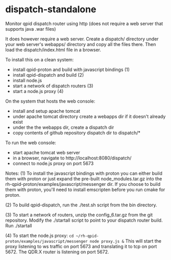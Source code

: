 # dispatch-standalone
Monitor qpid dispatch router using http (does not require a web server that supports java .war files)

It does however require a web server. Create a dispatch/ directory under your web server's webapps/ directory and copy all the files there. Then load the dispatch/index.html file in a browser.

To install this on a clean system:
- install qpid-proton and build with javascript bindings (1)
- install qpid-dispatch and build (2)
- install node.js
- start a network of dispatch routers (3)
- start a node.js proxy (4)

On the system that hosts the web console:
- install and setup apache tomcat
- under apache tomcat directory create a webapps dir if it doesn't already exist
- under the the webapps dir, create a dispatch dir
- copy contents of github repository dispatch dir to dispatch/*

To run the web console:
- start apache tomcat web server
- in a browser, navigate to http://localhost:8080/dispatch/
- connect to node.js proxy on port 5673

Notes:
(1) To install the javascript bindings with proton you can either build them with proton or just expand the pre-built node_modules.tar.gz into the rh-qpid-proton/examples/javascript/messenger dir.
If you choose to build them with proton, you'll need to install emscripten before you run cmake for proton.

(2) To build qpid-dispatch, run the ./test.sh script from the bin directory.

(3) To start a network of routers, unzip the config_6.tar.gz from the git repository. Modify the ./startall script to point to your dispatch router build. Run ./startall

(4) To start the node.js proxy:
`
cd ~/rh-qpid-proton/examples/javascript/messenger
node proxy.js &
`
This will start the proxy listening to ws traffic on port 5673 and translating it to tcp on port 5672. The QDR.X router is listening on port 5672.


